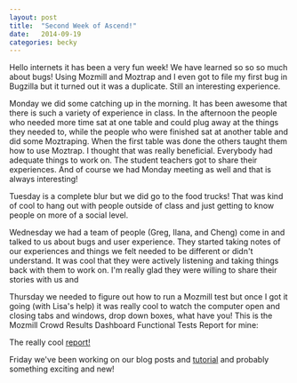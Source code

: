 ```yaml
---
layout: post
title:  "Second Week of Ascend!"
date:   2014-09-19
categories: becky
---
```



Hello internets it has been a very fun week! We have learned so so so much about bugs! Using Mozmill and Moztrap and I even got to file my first bug in Bugzilla but it turned out it was a duplicate.  Still an interesting experience. 

Monday we did some catching up in the morning. It has been awesome that there is such a variety of experience in class. In the afternoon the people who needed more time sat at one table and could plug away at the things they needed to, while the people who were finished sat at another table and did some Moztraping. When the first table was done the others taught them how to use Moztrap. I thought that was really beneficial. Everybody had adequate things to work on. The student teachers  got to share their experiences. And of course we had Monday meeting as well and that is always interesting!

Tuesday is a complete blur but we did go to the food trucks! That was kind of cool to hang out with people outside of class and just getting to know people on more of a social level.

Wednesday we had a team of people (Greg, Ilana, and Cheng) come in and talked to us about bugs and user experience. They started taking notes of our experiences and things we felt needed to be different or didn't understand. It was cool that they were actively listening and taking things back with them to work on. I'm really glad they were willing to share their stories with us and 

Thursday we needed to figure out how to run a Mozmill test but once I got it going (with Lisa's help) it was really cool to watch the computer open and closing tabs and windows, drop down boxes, what have you! This is the Mozmill Crowd Results Dashboard Functional Tests Report for mine:

The really cool [report!](http://mozmill-crowd.blargon7.com/#/functional/report/2f982f72826307fed840a3b11c3bd408)

Friday we've been working on our blog posts and [tutorial](participants/portland/becky/2014/09/19/How_to_do_a_Thing/) and probably something exciting and new!







 